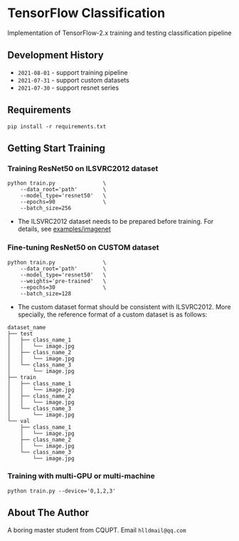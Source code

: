 # TensorFlow Classification

Implementation of TensorFlow-2.x training and testing classification pipeline

## Development History

* `2021-08-01` - support training pipeline
* `2021-07-31` - support custom datasets
* `2021-07-30` - support resnet series

## Requirements
```
pip install -r requirements.txt
```

## Getting Start Training

### Training ResNet50 on ILSVRC2012 dataset
```
python train.py               \
    --data_root='path'        \
    --model_type='resnet50'   \
    --epochs=90               \
    --batch_size=256
```
- The ILSVRC2012 dataset needs to be prepared before training. For details, see [examples/imagenet](https://github.com/pytorch/examples/tree/master/imagenet)

### Fine-tuning ResNet50 on CUSTOM dataset
```
python train.py               \
    --data_root='path'        \
    --model_type='resnet50'   \
    --weights='pre-trained'   \
    --epochs=30               \
    --batch_size=128
```
- The custom dataset format should be consistent with ILSVRC2012. More specially, the reference format of a custom dataset is as follows:
```
dataset_name
├── test
│   ├── class_name_1
│   │   └── image.jpg
│   ├── class_name_2
│   │   └── image.jpg
│   └── class_name_3
│       └── image.jpg
├── train
│   ├── class_name_1
│   │   └── image.jpg
│   ├── class_name_2
│   │   └── image.jpg
│   └── class_name_3
│       └── image.jpg
└── val
    ├── class_name_1
    │   └── image.jpg
    ├── class_name_2
    │   └── image.jpg
    └── class_name_3
        └── image.jpg
```

### Training with multi-GPU or multi-machine
```
python train.py --device='0,1,2,3'
```

## About The Author

A boring master student from CQUPT. Email `hlldmail@qq.com`
